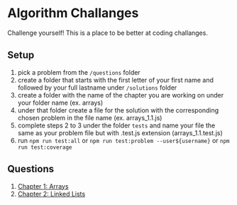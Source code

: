 # Algorithm Challanges

Challenge yourself! This is a place to be better at coding challanges.

## Setup

1. pick a problem from the `/questions` folder
2. create a folder that starts with the first letter of your first name and followed by your full lastname under `/solutions` folder
3. create a folder with the name of the chapter you are working on under your folder name (ex. arrays)
4. under that folder create a file for the solution with the corresponding chosen problem in the file name (ex. arrays_1.1.js)
5. complete steps 2 to 3 under the folder `tests` and name your file the same as your problem file but with .test.js extension (arrays_1.1.test.js)
6. run `npm run test:all` or `npm run test:problem --user${username}` or `npm run test:coverage`

## Questions

1. [Chapter 1: Arrays](questions/chapter_1_arrays.md)
2. [Chapter 2: Linked Lists](questions/chapter_2_linkedlists.md)
